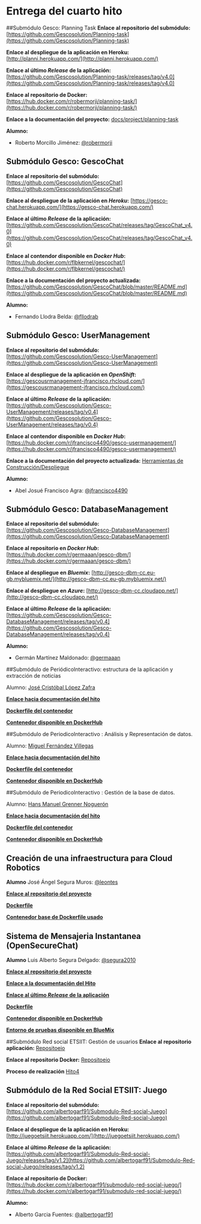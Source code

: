# Entrega del cuarto hito
##Submódulo Gesco: Planning Task
**Enlace al repositorio del submódulo:** [https://github.com/Gescosolution/Planning-task](https://github.com/Gescosolution/Planning-task)

**Enlace al despliegue de la aplicación en Heroku:**
[http://planni.herokuapp.com/](http://planni.herokuapp.com/)

**Enlace al último _Release_ de la aplicación:** [https://github.com/Gescosolution/Planning-task/releases/tag/v4.0](https://github.com/Gescosolution/Planning-task/releases/tag/v4.0)

**Enlace al repositorio de Docker:**
[https://hub.docker.com/r/robermorji/planning-task/](https://hub.docker.com/r/robermorji/planning-task/)

**Enlace a la documentación del proyecto:**
[docs/project/planning-task](https://github.com/Gescosolution/Planning-task/blob/master/README.md)

**Alumno:**
- Roberto Morcillo Jiménez: [@robermorji](https://github.com/robermorji)

## Submódulo Gesco: GescoChat

**Enlace al repositorio del submódulo:** [https://github.com/Gescosolution/GescoChat](https://github.com/Gescosolution/GescoChat)

**Enlace al despliegue de la aplicación en _Heroku_:** [https://gesco-chat.herokuapp.com/](https://gesco-chat.herokuapp.com/)

**Enlace al último _Release_ de la aplicación:** [https://github.com/Gescosolution/GescoChat/releases/tag/GescoChat_v4.0](https://github.com/Gescosolution/GescoChat/releases/tag/GescoChat_v4.0)

**Enlace al contendor disponible en _Docker Hub_:** [https://hub.docker.com/r/flbkernel/gescochat/](https://hub.docker.com/r/flbkernel/gescochat/)

**Enlace a la documentación del proyecto actualizada:** [https://github.com/Gescosolution/GescoChat/blob/master/README.md](https://github.com/Gescosolution/GescoChat/blob/master/README.md)

**Alumno:**
- Fernando Llodra Belda: [@fllodrab](https://github.com/fllodrab)

## Submódulo Gesco: UserManagement

**Enlace al repositorio del submódulo:** [https://github.com/Gescosolution/Gesco-UserManagement](https://github.com/Gescosolution/Gesco-UserManagement)

**Enlace al despliegue de la aplicación en _OpenShift_:** [https://gescousrmanagement-jfrancisco.rhcloud.com/](https://gescousrmanagement-jfrancisco.rhcloud.com/)

**Enlace al último _Release_ de la aplicación:** [https://github.com/Gescosolution/Gesco-UserManagement/releases/tag/v0.4](https://github.com/Gescosolution/Gesco-UserManagement/releases/tag/v0.4)

**Enlace al contendor disponible en _Docker Hub_:** [https://hub.docker.com/r/jfrancisco4490/gesco-usermanagement/](https://hub.docker.com/r/jfrancisco4490/gesco-usermanagement/)

**Enlace a la documentación del proyecto actualizada:** [Herramientas de Construcción/Despliegue](https://github.com/Gescosolution/Gesco-UserManagement/blob/master/docs/project/Herramientas.md)

**Alumno:**
- Abel Josué Francisco Agra: [@jfrancisco4490](https://github.com/jfrancisco4490)

## Submódulo Gesco: DatabaseManagement

**Enlace al repositorio del submódulo:** [https://github.com/Gescosolution/Gesco-DatabaseManagement](https://github.com/Gescosolution/Gesco-DatabaseManagement)

**Enlace al repositorio en _Docker Hub_:** [https://hub.docker.com/r/germaaan/gesco-dbm/](https://hub.docker.com/r/germaaan/gesco-dbm/)

**Enlace al despliegue en _Bluemix_:** [http://gesco-dbm-cc.eu-gb.mybluemix.net/](http://gesco-dbm-cc.eu-gb.mybluemix.net/)

**Enlace al despliegue en _Azure_:** [http://gesco-dbm-cc.cloudapp.net/](http://gesco-dbm-cc.cloudapp.net/)

**Enlace al último _Release_ de la aplicación:** [https://github.com/Gescosolution/Gesco-DatabaseManagement/releases/tag/v0.4](https://github.com/Gescosolution/Gesco-DatabaseManagement/releases/tag/v0.4)

**Alumno:**
- Germán Martínez Maldonado: [@germaaan](https://github.com/germaaan)

##Submódulo de PeriódicoInteractivo: estructura de la aplicación y extracción de noticias

Alumno: [José Cristóbal López Zafra](https://github.com/JCristobal)

[**Enlace hacia documentación del hito**](https://github.com/JCristobal/ProjectCC#entorno-de-pruebas-mediante-contenedores-docker)

[**Dockerfile del contenedor**](https://github.com/JCristobal/ubuntu-periodicointeractivo/blob/master/Dockerfile)

[**Contenedor disponible en DockerHub**](https://hub.docker.com/r/jcristobal/ubuntu-periodicointeractivo/)

##Submódulo de PeriodicoInteractivo : Análisis y Representación de datos.

Alumno: [Miguel Fernández Villegas](https://github.com/miguelfervi)

[**Enlace hacia documentación del hito**](https://github.com/miguelfervi/ProjectCC#entorno-de-pruebas-mediante-contenedores-docker)

[**Dockerfile del contenedor**](https://github.com/miguelfervi/ubuntu-periodicointeractivo/blob/master/Dockerfile)

[**Contenedor disponible en DockerHub**](https://hub.docker.com/r/miguelfervi/ubuntu-periodicointeractivo/)

##Submódulo de PeriodicoInteractivo : Gestión de la base de datos.

Alumno: [Hans Manuel Grenner Noguerón](https://github.com/enpi)

[**Enlace hacia documentación del hito**](https://github.com/enpi/ProjectCC#entorno-de-pruebas-mediante-contenedores-docker)

[**Dockerfile del contenedor**](https://github.com/enpi/ProjectCC/blob/master/Dockerfile)

[**Contenedor disponible en DockerHub**](https://hub.docker.com/r/enpi/projectcc/) 

## Creación de una infraestructura para Cloud Robotics

**Alumno**
José Ángel Segura Muros: [@leontes](https://github.com/Leontes)

[**Enlace al repositorio del proyecto**](https://github.com/Leontes/Roboearth-Cloud-Infrastructure)

[**Dockerfile**](https://github.com/Leontes/Roboearth-Cloud-Infrastructure/blob/master/Dokerfile)

[**Contenedor base de Dockerfile usado**](https://hub.docker.com/_/ros/)


## Sistema de Mensajeria Instantanea (OpenSecureChat)

**Alumno**
Luis Alberto Segura Delgado: [@segura2010](https://github.com/segura2010)

[**Enlace al repositorio del proyecto**](https://github.com/segura2010/CC-Proyecto-OpenSecureChat)

[**Enlace a la documentación del Hito**](https://github.com/segura2010/CC-Proyecto-OpenSecureChat/blob/master/hitos_proyecto/hito_4.md)

[**Enlace al último _Release_ de la aplicación**](https://github.com/segura2010/CC-Proyecto-OpenSecureChat/releases/tag/0.0.2)


[**Dockerfile**](https://github.com/segura2010/CC-Proyecto-OpenSecureChat/blob/master/Dockerfile)

[**Contenedor disponible en DockerHub**](https://hub.docker.com/r/segura2010/cc-proyecto-opensecurechat/)

[**Entorno de pruebas disponible en BlueMix**](http://osc.eu-gb.mybluemix.net/)


##Submódulo Red social ETSIIT: Gestión de usuarios
**Enlace al repositorio aplicación:** [Repositoeio](https://github.com/alcasla/ProyectoCloudComputing)

**Enlace al repositorio Docker:** [Repositoeio](https://github.com/alcasla/ProyectoCloudComputing-Docker)

**Proceso de realización** [Hito4](https://github.com/alcasla/clases-CC-2015-16/blob/master/ejercicios/AlbertoCastilloLamas/Tema3_Contenedores/Ejercicio12.md)

## Submódulo de la Red Social ETSIIT: Juego
**Enlace al repositorio del submódulo:** [https://github.com/albertogarf91/Submodulo-Red-social-Juego](https://github.com/albertogarf91/Submodulo-Red-social-Juego)

**Enlace al despliegue de la aplicación en Heroku:** 
[http://juegoetsiit.herokuapp.com/](http://juegoetsiit.herokuapp.com/)

**Enlace al último _Release_ de la aplicación:** [https://github.com/albertogarf91/Submodulo-Red-social-Juego/releases/tag/v1.2](https://github.com/albertogarf91/Submodulo-Red-social-Juego/releases/tag/v1.2)

**Enlace al repositorio de Docker:**
[https://hub.docker.com/r/albertogarf91/submodulo-red-social-juego/](https://hub.docker.com/r/albertogarf91/submodulo-red-social-juego/)

**Alumno:**
- Alberto Garcia Fuentes: [@albertogarf91](https://github.com/albertogarf91)
